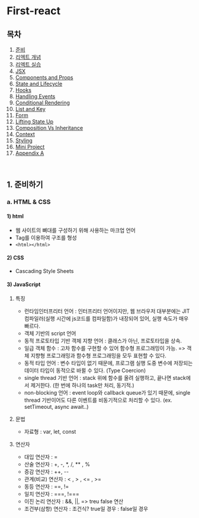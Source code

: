 # First-react
## 목차

1. [준비](#1._준비하기)
2. [리엑트 개념](#)
3. [리엑트 실습](#)
4. [JSX](#)
5. [Components and Props](#)
6. [State and Lifecycle](#)
7. [Hooks](#)
8. [Handling Events](#)
9. [Conditional Rendering](#)
10. [List and Key](#)
11. [Form](#)
12. [Lifting State Up](#)
13. [Composition Vs Inheritance](#)
14. [Context](#)
15. [Styling](#)
16. [Mini Project](#)
17. [Appendix A](#)

<br>

## 1. 준비하기
### a. HTML & CSS
#### 1) html
   - 웹 사이트의 뼈대를 구성하기 위해 사용하는 마크업 언어
   - Tag를 이용하여 구조를 형성
   - `<html></html>`


#### 2) CSS
- Cascading Style Sheets


#### 3) JavaScript
1. 특징
      - 런타임인터프리터 언어 : 인터프리터 언어이지만, 웹 브라우저 대부분에는 JIT 컴파일러(실행 시간에 js코드를 컴파일함)가 내장되어 있어, 실행 속도가 매우 빠르다.
      - 객체 기반의 script 언어
      - 동적 프로토타입 기반 객체 지향 언어 : 클래스가 아닌, 프로토타입을 상속.
      - 일급 객체 함수 : 고차 함수를 구현할 수 있어 함수형 프로그래밍이 가능. => 객체 지향형 프로그래밍과 함수형 프로그래밍을 모두 표현할 수 있다.
      - 동적 타입 언어 : 변수 타입이 없기 때문에, 프로그램 실행 도중 변수에 저장되는 데이터 타입이 동적으로 바뀔 수 있다. (Type Coercion)
      - single thread 기반 언어 : stack 위에 함수를 올려 실행하고, 끝나면 stack에서 제거한다. (한 번에 하나의 task만 처리, 동기적.)
      - non-blocking 언어 : event loop와 callback queue가 있기 때문에, single thread 기반이어도 다른 이벤트를 비동기적으로 처리할 수 있다. (ex. setTimeout, async await..)

2. 문법
     - 자료형 : var, let, const

3. 연산자
     - 대입 연산자 : =
     - 산술 연산자 : +, -, *, /, ** , %
     - 증감 연산자 : ++, --
     - 관계(비교) 연산자 : < , > , <= , >=
     - 동등 연산자 : ==, !=
     - 일치 연산자 : ===, !===
     - 이진 논리 연산자 : &&, ||,  => treu false 연산
     - 조건부(삼항) 연산자 : 조건식? true일 경우 : false일 경우
